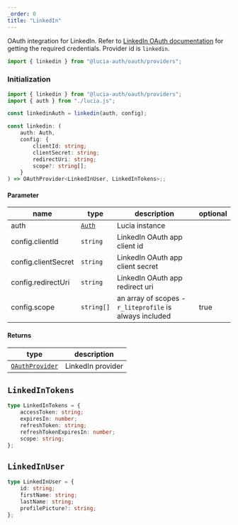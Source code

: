 ```yaml
---
_order: 0
title: "LinkedIn"
---
```


OAuth integration for LinkedIn. Refer to [LinkedIn OAuth documentation](https:/.microsoft.com/en-us/linkedin/shared/authentication/authorization-code-flow?tabs=HTTPS1) for getting the required credentials. Provider id is `linkedin`.

```ts
import { linkedin } from "@lucia-auth/oauth/providers";
```

### Initialization

```ts
import { linkedin } from "@lucia-auth/oauth/providers";
import { auth } from "./lucia.js";

const linkedinAuth = linkedin(auth, config);
```

```ts
const linkedin: (
	auth: Auth,
	config: {
		clientId: string;
		clientSecret: string;
		redirectUri: string;
		scope?: string[];
	}
) => OAuthProvider<LinkedInUser, LinkedInTokens>;;
```

#### Parameter

| name                | type                          | description                                             | optional |
| ------------------- | ----------------------------- | ------------------------------------------------------- | -------- |
| auth                | [`Auth`](/reference/lucia-auth/auth) | Lucia instance                                          |          |
| config.clientId     | `string`                      | LinkedIn OAuth app client id                            |          |
| config.clientSecret | `string`                      | LinkedIn OAuth app client secret                        |          |
| config.redirectUri  | `string`                      | LinkedIn OAuth app redirect uri                         |          |
| config.scope        | `string[]`                    | an array of scopes - `r_liteprofile` is always included | true     |

#### Returns

| type                                                           | description       |
| -------------------------------------------------------------- | ----------------- |
| [`OAuthProvider`](/reference/oauth/oauthprovider) | LinkedIn provider |

## `LinkedInTokens`

```ts
type LinkedInTokens = {
	accessToken: string;
	expiresIn: number;
	refreshToken: string;
	refreshTokenExpiresIn: number;
	scope: string;
};
```

## `LinkedInUser`

```ts
type LinkedInUser = {
	id: string;
	firstName: string;
	lastName: string;
	profilePicture?: string;
};
```
